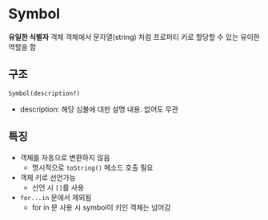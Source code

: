 # Symbol
**유일한 식별자** 객체 객체에서 문자열(string) 처럼 프로퍼티 키로 할당할 수 있는
유이한 역할을 함

## 구조
```
Symbol(description?)
```
 - description: 해당 심볼에 대한 설명 내용. 없어도 무관
 
## 특징
 - 객체를 자동으로 변환하지 않음
    - 명시적으로 `toString()` 메소드 호출 필요
 - 객체 키로 선언가능
    - 선언 시 `[]`를 사용
 - `for...in` 문에서 제외됨
    - for in 문 사용 시 symbol이 키인 객체는 넘어감
    
